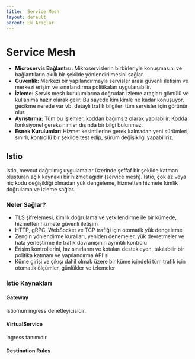 ```yaml
---
title:  Service Mesh 
layout: default
parent: Ek Araçlar
---
```


# Service Mesh 
* **Microservis Bağlantısı:** Mikroservislerin birbirleriyle konuşmasını ve bağlantıların akıllı bir şekilde yönlendirilmesini sağlar.
* **Güvenlik:** Merkezi bir yapılandırmayla servisler arası güvenli iletişim ve merkezi erişim ve sınırlandırma politikaları uygulanabilir.
* **İzleme:** Servis mesh kurulumlarına doğrudan izleme araçları gömülü ve kullanıma hazır olarak gelir. Bu sayede kim kimle ne kadar konuşuyor, gecikme nerede var vb. detaylı trafik bilgileri tüm servisler için görünür olur.
* **Ayrıştırma:** Tüm bu işlemler, koddan bağımsız olarak yapılabilir. Kodda fonksiyonel gereksinimler dışında bir bilgi bulunmaz. 
* **Esnek Kurulumlar:** Hizmet kesintilerine gerek kalmadan yeni sürümleri, sınırlı, kontrollü bir şekilde test edip, sürüm değişikliği yapabiliriz.

## Istio

Istio, mevcut dağıtılmış uygulamalar üzerinde şeffaf bir şekilde katman oluşturan açık kaynaklı bir hizmet ağıdır (service mesh). Istio, çok az veya hiç kodu değişikliği olmadan yük dengeleme, hizmetten hizmete kimlik doğrulama ve izleme sağlar.

### Neler Sağlar?

* TLS şifrelemesi, kimlik doğrulama ve yetkilendirme ile bir kümede, hizmetten hizmete güvenli iletişim
* HTTP, gRPC, WebSocket ve TCP trafiği için otomatik yük dengeleme
* Zengin yönlendirme kuralları, yeniden denemeler, yük devretmeler ve hata yerleştirme ile trafik davranışının ayrıntılı kontrolü
* Erişim kontrollerini, hız sınırlarını ve kotaları destekleyen, takılabilir bir politika katmanı ve yapılandırma API'si
* Küme girişi ve çıkışı dahil olmak üzere bir küme içindeki tüm trafik için otomatik ölçümler, günlükler ve izlemeler

### İstio Kaynakları

#### Gateway
Istio'nun ingress denetleyicisidir. 
#### VirtualService
ingress tanımıdır.
#### Destination Rules


